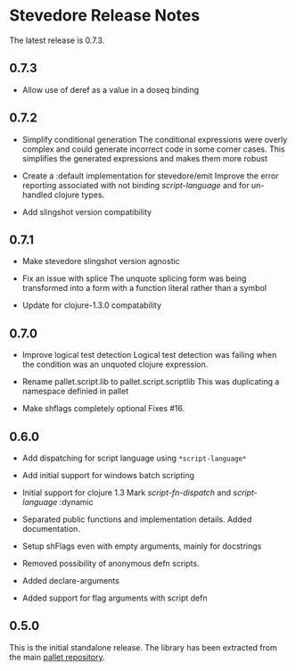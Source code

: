 # Stevedore Release Notes

The latest release is 0.7.3.

## 0.7.3

- Allow use of deref as a value in a doseq binding

## 0.7.2

- Simplify conditional generation
  The conditional expressions were overly complex and could generate
  incorrect code in some corner cases. This simplifies the generated
  expressions and makes them more robust

- Create a :default implementation for stevedore/emit
  Improve the error reporting associated with not binding *script-language*
  and for un-handled clojure types.

- Add slingshot version compatibility

## 0.7.1

- Make stevedore slingshot version agnostic

- Fix an issue with splice
  The unquote splicing form was being transformed into a form with a
  function literal rather than a symbol

- Update for clojure-1.3.0 compatability

## 0.7.0

- Improve logical test detection
  Logical test detection was failing when the condition was an unquoted
  clojure expression.

- Rename pallet.script.lib to pallet.script.scriptlib
  This was duplicating a namespace definied in pallet

- Make shflags completely optional
  Fixes #16.

## 0.6.0

- Add dispatching for script language using `*script-language*`

- Add initial support for windows batch scripting

- Initial support for clojure 1.3
  Mark *script-fn-dispatch* and *script-language* :dynamic

- Separated public functions and implementation details. Added documentation.

- Setup shFlags even with empty arguments, mainly for docstrings

- Removed possibility of anonymous defn scripts.

- Added declare-arguments

- Added support for flag arguments with script defn


## 0.5.0

This is the initial standalone release.  The library has been extracted
from the main [pallet repository](https://github.com/pallet/pallet).
